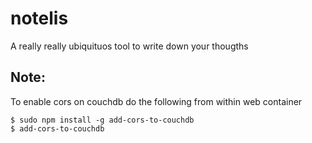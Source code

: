 # notelis
A really really ubiquituos tool to write down your thougths



Note:
-----

To enable cors on couchdb do the following from within web container

```
$ sudo npm install -g add-cors-to-couchdb
$ add-cors-to-couchdb
```

